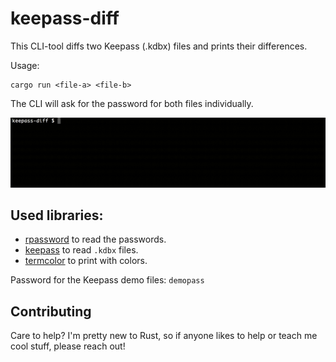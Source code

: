 # keepass-diff

This CLI-tool diffs two Keepass (.kdbx) files and prints their differences.

Usage:

```
cargo run <file-a> <file-b>
```

The CLI will ask for the password for both files individually.

![Example Screencast](docs/screencast.gif)

## Used libraries:

* [rpassword](https://github.com/conradkdotcom/rpassword) to read the passwords.
* [keepass](https://github.com/sseemayer/keepass-rs) to read `.kdbx` files.
* [termcolor](https://github.com/BurntSushi/termcolor) to print with colors.

Password for the Keepass demo files: `demopass`

## Contributing

Care to help? I'm pretty new to Rust, so if anyone likes to help or teach me 
cool stuff, please reach out!
